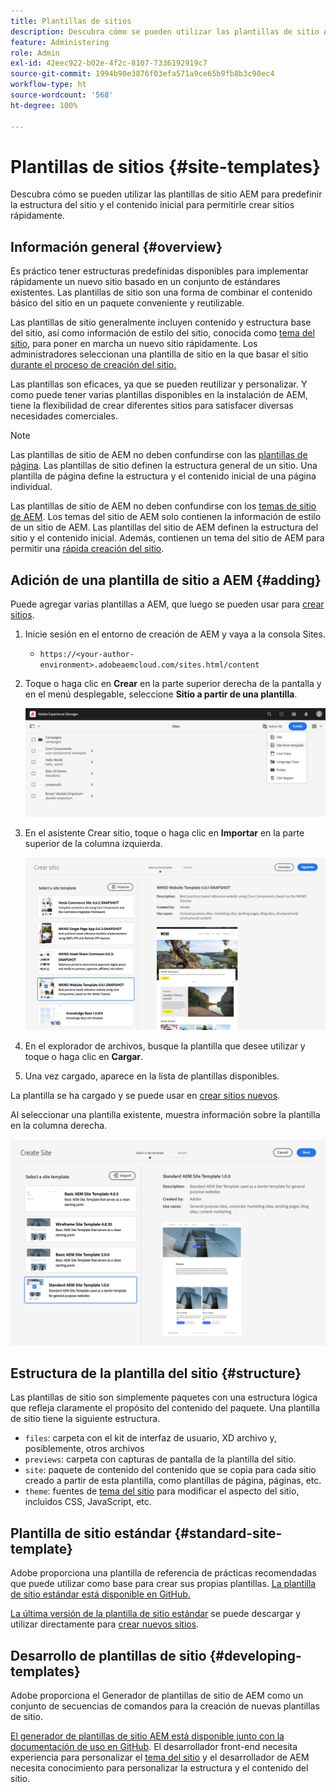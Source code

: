 ```yaml
---
title: Plantillas de sitios
description: Descubra cómo se pueden utilizar las plantillas de sitio AEM para predefinir la estructura del sitio y el contenido inicial para permitirle crear sitios rápidamente.
feature: Administering
role: Admin
exl-id: 42eec922-b02e-4f2c-8107-7336192919c7
source-git-commit: 1994b90e3876f03efa571a9ce65b9fb8b3c90ec4
workflow-type: ht
source-wordcount: '568'
ht-degree: 100%

---
```


# Plantillas de sitios {#site-templates}

Descubra cómo se pueden utilizar las plantillas de sitio AEM para predefinir la estructura del sitio y el contenido inicial para permitirle crear sitios rápidamente.

## Información general {#overview}

Es práctico tener estructuras predefinidas disponibles para implementar rápidamente un nuevo sitio basado en un conjunto de estándares existentes. Las plantillas de sitio son una forma de combinar el contenido básico del sitio en un paquete conveniente y reutilizable.

Las plantillas de sitio generalmente incluyen contenido y estructura base del sitio, así como información de estilo del sitio, conocida como [tema del sitio](site-themes.md), para poner en marcha un nuevo sitio rápidamente. Los administradores seleccionan una plantilla de sitio en la que basar el sitio [durante el proceso de creación del sitio.](create-site.md)

Las plantillas son eficaces, ya que se pueden reutilizar y personalizar. Y como puede tener varias plantillas disponibles en la instalación de AEM, tiene la flexibilidad de crear diferentes sitios para satisfacer diversas necesidades comerciales.

>[!NOTE]
>
>Las plantillas de sitio de AEM no deben confundirse con las [plantillas de página](/help/sites-cloud/authoring/features/templates.md). Las plantillas de sitio definen la estructura general de un sitio. Una plantilla de página define la estructura y el contenido inicial de una página individual.
>
>Las plantillas de sitio de AEM no deben confundirse con los [temas de sitio de AEM](site-themes.md). Los temas del sitio de AEM solo contienen la información de estilo de un sitio de AEM. Las plantillas del sitio de AEM definen la estructura del sitio y el contenido inicial. Además, contienen un tema del sitio de AEM para permitir una [rápida creación del sitio](create-site.md).

## Adición de una plantilla de sitio a AEM {#adding}

Puede agregar varias plantillas a AEM, que luego se pueden usar para [crear sitios](create-site.md).

1. Inicie sesión en el entorno de creación de AEM y vaya a la consola Sites.

   * `https://<your-author-environment>.adobeaemcloud.com/sites.html/content`

1. Toque o haga clic en **Crear** en la parte superior derecha de la pantalla y en el menú desplegable, seleccione **Sitio a partir de una plantilla**.

   ![Creación de un sitio a partir de una plantilla](../assets/create-site-from-template.png)

1. En el asistente Crear sitio, toque o haga clic en **Importar** en la parte superior de la columna izquierda.

   ![Asistente de creación de sitios](../assets/site-creation-wizard.png)

1. En el explorador de archivos, busque la plantilla que desee utilizar y toque o haga clic en **Cargar**.

1. Una vez cargado, aparece en la lista de plantillas disponibles.

La plantilla se ha cargado y se puede usar en [crear sitios nuevos](create-site.md).

Al seleccionar una plantilla existente, muestra información sobre la plantilla en la columna derecha.

![Seleccionar una plantilla](../assets/select-site-template.png)

## Estructura de la plantilla del sitio {#structure}

Las plantillas de sitio son simplemente paquetes con una estructura lógica que refleja claramente el propósito del contenido del paquete. Una plantilla de sitio tiene la siguiente estructura.

* `files`: carpeta con el kit de interfaz de usuario, XD archivo y, posiblemente, otros archivos
* `previews`: carpeta con capturas de pantalla de la plantilla del sitio.
* `site`: paquete de contenido del contenido que se copia para cada sitio creado a partir de esta plantilla, como plantillas de página, páginas, etc.
* `theme`: fuentes de [tema del sitio](site-themes.md) para modificar el aspecto del sitio, incluidos CSS, JavaScript, etc.

## Plantilla de sitio estándar {#standard-site-template}

Adobe proporciona una plantilla de referencia de prácticas recomendadas que puede utilizar como base para crear sus propias plantillas. [La plantilla de sitio estándar está disponible en GitHub.](https://github.com/adobe/aem-site-template-standard)

[La última versión de la plantilla de sitio estándar](https://github.com/adobe/aem-site-template-standard/releases) se puede descargar y utilizar directamente para [crear nuevos sitios](create-site.md).

## Desarrollo de plantillas de sitio {#developing-templates}

Adobe proporciona el Generador de plantillas de sitio de AEM como un conjunto de secuencias de comandos para la creación de nuevas plantillas de sitio.

[El generador de plantillas de sitio AEM está disponible junto con la documentación de uso en GitHub](https://github.com/adobe/aem-site-template-builder). El desarrollador front-end necesita experiencia para personalizar el [tema del sitio](site-themes.md) y el desarrollador de AEM necesita conocimiento para personalizar la estructura y el contenido del sitio.
